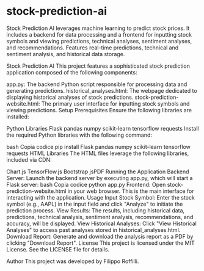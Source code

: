 # stock-prediction-ai
Stock Prediction AI leverages machine learning to predict stock prices. It includes a backend for data processing and a frontend for inputting stock symbols and viewing predictions, technical analyses, sentiment analyses, and recommendations. Features real-time predictions, technical and sentiment analysis, and historical data storage.


Stock Prediction AI
This project features a sophisticated stock prediction application composed of the following components:

app.py: The backend Python script responsible for processing data and generating predictions.
historical_analyses.html: The webpage dedicated to displaying historical analyses of stock predictions.
stock-prediction-website.html: The primary user interface for inputting stock symbols and viewing predictions.
Setup
Prerequisites
Ensure the following libraries are installed:

Python Libraries
Flask
pandas
numpy
scikit-learn
tensorflow
requests
Install the required Python libraries with the following command:

bash
Copia codice
pip install Flask pandas numpy scikit-learn tensorflow requests
HTML Libraries
The HTML files leverage the following libraries, included via CDN:

Chart.js
TensorFlow.js
Bootstrap
jsPDF
Running the Application
Backend Server: Launch the backend server by executing app.py, which will start a Flask server:
bash
Copia codice
python app.py
Frontend: Open stock-prediction-website.html in your web browser. This is the main interface for interacting with the application.
Usage
Input Stock Symbol: Enter the stock symbol (e.g., AAPL) in the input field and click "Analyze" to initiate the prediction process.
View Results: The results, including historical data, predictions, technical analysis, sentiment analysis, recommendations, and accuracy, will be displayed.
View Historical Analyses: Click "View Historical Analyses" to access past analyses stored in historical_analyses.html.
Download Report: Generate and download the analysis report as a PDF by clicking "Download Report".
License
This project is licensed under the MIT License. See the LICENSE file for details.

Author
This project was developed by Filippo Roffilli.

